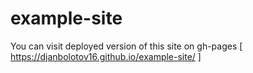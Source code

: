 # example-site

You can visit deployed version of this site on gh-pages [ https://djanbolotov16.github.io/example-site/ ]
